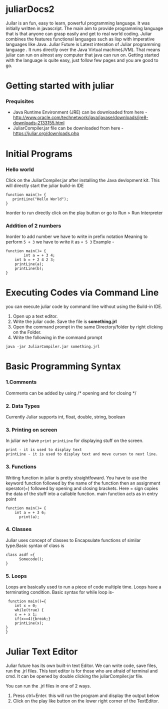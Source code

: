 # juliarDocs2

Juilar is an fun, easy to learn, powerful programming language. It was initially written in javascript. The main aim to provide programming language that is that anyone can grasp easily and get to real world coding. Juliar combines the features functional languages such as lisp with imperative languages like Java.
Juliar Future is Latest interation of Juliar programming language . It runs directly over the Java Virtual machine(JVM). That means juliar can run on almost any computer that java can run on. Getting started with the language is quite easy, just follow few pages and you are good to go.

# Getting started with juliar

### Prequisites

 - Java Runtime Environment (JRE) can be downloaded from here -http://www.oracle.com/technetwork/java/javase/downloads/jre8-downloads-2133155.html
 - JuliarCompiler.jar file can be downloaded from here - https://juliar.org/downloads.php

# Initial Programs
 ### Hello world
 
 Click on the JuliarCompiler.jar after installing the Java devlopment kit. 
 This will directly start the juliar build-in IDE
 ```
function main()= {
	printLine("Hello World");
}
 ```
 Inorder to run directly click on the play button or go to Run > Run Interpreter
 
 ### Addition of 2 numbers
 
 Inorder to add number we have to write in prefix notation
 Meaning to perform `5 + 3` we have to write it as `+ 5 3`
 Example -
 ``` 
 function main()= {
         int a = + 3 4;
	 int b = + 2 4 2 3;
	 printLine(a);
	 printLine(b);
}
```

# Executing Codes via Command Line

you can execute juliar code by command line without using the Build-in IDE. 
1. Open up a text editor. 
2. Write the juliar code. Save the file is **something.jrl**
3. Open the command prompt in the same Directory/folder by right clicking on the Folder.
4. Write the following in the command prompt
  ```
  java -jar JuliarCompiler.jar something.jrl
  ```
  
# Basic Programming Syntax

### 1.Comments
 Comments can be added by using \/\* opening and for closing \*\/
### 2. Data Types
 Currently Juliar supports int, float, double, string, boolean
### 3. Printing on screen
 In juliar we have `print` `printLine` for displaying stuff on the screen. 
 ```
 print - it is used to display text
 printLine - it is used to display text and move curson to next line.
```
### 3. Functions
 Writing function in juliar is pretty straightfoward. You have to use the keyword function followed by the name of the function then an assignment operator(=) followed by opening and closing brackets. Here = sign copies the data of the stuff into a callable function.
 main function acts as in entry point
 ```
 function main()= {
	 int a = + 3 6;
       print(a);
 ```
 ### 4. Classes
 Juliar uses concept of classes to Encapsulate functions of similar type.Basic syntax of class is 
 ```
 class asdf ={
       Somecode();
 }
 ```
 ### 5. Loops
 Loops are basically used to run a piece of code multiple time. Loops have a terminating condition. Basic syntax for while loop is-
 ```
  function main()={
     int x = 0;
     while(true) {
     x = + x 1;
     if(x==4){break;}
     printLine(x);
}
}
 ```
# Juliar Text Editor
Juliar future has its own built-in text Editor. We can write code, save files, run the .jrl files. This text editor is for those who are afraid of terminal and cmd. 
It can be opened by double clicking the juliarCompiler.jar file. 


You can run the .jrl files in one of 2 ways. 
1. Press ctrl+Enter. this will run the program and display the output below
2. Click on the play like button on the lower right corner of the TextEditor.
